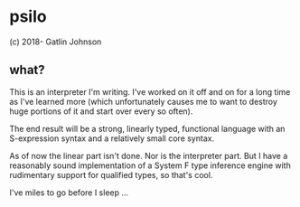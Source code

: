 psilo
===

(c) 2018- Gatlin Johnson

what?
---

This is an interpreter I'm writing. I've worked on it off and on for a long time
as I've learned more (which unfortunately causes me to want to destroy huge
portions of it and start over every so often).

The end result will be a strong, linearly typed, functional language with an
S-expression syntax and a relatively small core syntax.

As of now the linear part isn't done. Nor is the interpreter part. But I have a
reasonably sound implementation of a System F type inference engine with
rudimentary support for qualified types, so that's cool.

I've miles to go before I sleep ...
